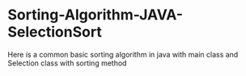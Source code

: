 # Sorting-Algorithm-JAVA-SelectionSort
 Here is a common basic sorting algorithm in java with main class and Selection class with sorting method
